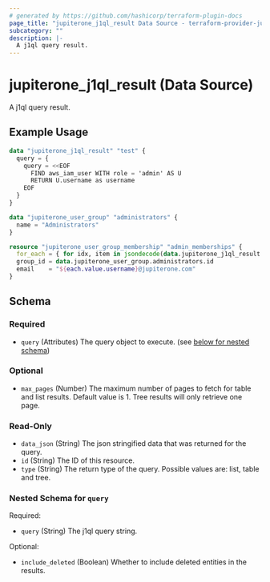 ```yaml
---
# generated by https://github.com/hashicorp/terraform-plugin-docs
page_title: "jupiterone_j1ql_result Data Source - terraform-provider-jupiterone"
subcategory: ""
description: |-
  A j1ql query result.
---
```


# jupiterone_j1ql_result (Data Source)

A j1ql query result.

## Example Usage

```terraform
data "jupiterone_j1ql_result" "test" {
  query = {
    query = <<EOF
      FIND aws_iam_user WITH role = 'admin' AS U 
      RETURN U.username as username
    EOF
  }
}

data "jupiterone_user_group" "administrators" {
  name = "Administrators"
}

resource "jupiterone_user_group_membership" "admin_memberships" {
  for_each = { for idx, item in jsondecode(data.jupiterone_j1ql_result.test.data_json) : idx => item }
  group_id = data.jupiterone_user_group.administrators.id
  email    = "${each.value.username}@jupiterone.com"
}
```

<!-- schema generated by tfplugindocs -->
## Schema

### Required

- `query` (Attributes) The query object to execute. (see [below for nested schema](#nestedatt--query))

### Optional

- `max_pages` (Number) The maximum number of pages to fetch for table and list results. Default value is 1. Tree results will only retrieve one page.

### Read-Only

- `data_json` (String) The json stringified data that was returned for the query.
- `id` (String) The ID of this resource.
- `type` (String) The return type of the query. Possible values are: list, table and tree.

<a id="nestedatt--query"></a>
### Nested Schema for `query`

Required:

- `query` (String) The j1ql query string.

Optional:

- `include_deleted` (Boolean) Whether to include deleted entities in the results.


